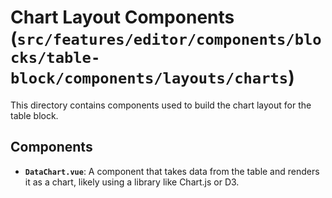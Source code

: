 # Chart Layout Components (`src/features/editor/components/blocks/table-block/components/layouts/charts`)

This directory contains components used to build the chart layout for the table block.

## Components

-   **`DataChart.vue`**: A component that takes data from the table and renders it as a chart, likely using a library like Chart.js or D3. 